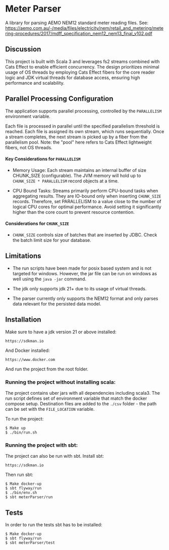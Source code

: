 # Meter Parser

A library for parsing AEMO NEM12 standard meter reading files.
See: https://aemo.com.au/-/media/files/electricity/nem/retail_and_metering/metering-procedures/2017/mdff_specification_nem12_nem13_final_v102.pdf


## Discussion
This project is built with Scala 3 and leverages fs2 streams combined with Cats Effect to enable efficient concurrency. 
The design prioritizes minimal usage of OS threads by employing Cats Effect fibers for the core reader logic 
and JDK virtual threads for database access, ensuring high performance and scalability.

## Parallel Processing Configuration
The application supports parallel processing, controlled by the ```PARALLELISM``` environment variable.

Each file is processed in parallel until the specified parallelism threshold is reached. 
Each file is assigned its own stream, which runs sequentially. 
Once a stream completes, the next stream is picked up by a fiber from the parallelism pool. 
Note: the "pool" here refers to Cats Effect lightweight fibers, not OS threads.

#### Key Considerations for ```PARALLELISM```

- Memory Usage: Each stream maintains an internal buffer of size CHUNK_SIZE (configurable).
The JVM memory will hold up to ```CHUNK_SIZE * PARALLELISM``` record objects at a time.


- CPU Bound Tasks: Streams primarily perform CPU-bound tasks when aggregating results.
They are IO-bound only when inserting ```CHUNK_SIZE``` records.
Therefore, set PARALLELISM to a value close to the number of logical CPU cores for optimal performance. 
Avoid setting it significantly higher than the core count to prevent resource contention.

#### Considerations for ```CHUNK_SIZE```

- ```CHUNK_SIZE``` controls size of batches that are inserted by JDBC. Check the batch limit size for your database.

## Limitations

- The run scripts have been made for posix based system and is not targeted for windows. 
  However, the jar file can be run on windows as well using the `java -jar` command.

- The jdk only supports jdk 21+ due to its usage of virtual threads.

- The parser currently only supports the NEM12 format and only parses data relevant for the persisted data model.


## Installation 

Make sure to have a jdk version 21 or above installed:
    
    https://sdkman.io

And Docker installed:

    https://www.docker.com

And run the project from the root folder.

### Running the project without installing scala:
The project contains uber jars with all dependencies including scala3. 
The run script defines set of environment variable that match
the docker compose setup. Destination files are added to the ```./csv``` folder - the path can 
be set with the ```FILE_LOCATION``` variable. 

To run the project:

    $ Make up
    $ ./bin/run.sh

### Running the project with sbt:
The project can also be run with sbt. Install sbt:
    
    https://sdkman.io

Then run sbt:
    
    $ Make docker-up
    $ sbt flyway/run
    $ ./bin/env.sh
    $ sbt meterParser/run

## Tests
In order to run the tests sbt has to be installed:

    $ Make docker-up
    $ sbt flyway/run
    $ sbt meterParser/test
